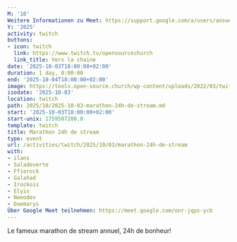 ```yaml
---
M: '10'
Weitere Informationen zu Meet: https://support.google.com/a/users/answer/9282720
Y: '2025'
activity: twitch
buttons:
- icon: twitch
  link: https://www.twitch.tv/opensourcechurch
  link_title: Vers la chaine
date: '2025-10-03T18:00:00+02:00'
duration: 1 day, 0:00:00
end: '2025-10-04T18:00:00+02:00'
image: https://tools.open-source.church/wp-content/uploads/2022/03/twitch-banner-osc-logo-all.png
isodate: '2025-10-03'
location: twitch
path: 2025/10/2025-10-03-marathon-24h-de-stream.md
start: '2025-10-03T18:00:00+02:00'
start-unix: 1759507200.0
template: twitch
title: Marathon 24h de stream
type: event
url: /activities/twitch/2025/10/03/marathon-24h-de-stream
with:
- ilans
- Saladeverte
- Ffierock
- Galahad
- Irockois
- Elyis
- Neeodev
- Daemarys
Über Google Meet teilnehmen: https://meet.google.com/onr-jqps-ycb
---
```

Le fameux marathon de stream annuel, 24h de bonheur!